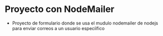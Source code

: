 # Proyecto con NodeMailer

- Proyecto de formulario donde se usa el mudulo nodemailer de nodejs para enviar correos a un usuario especíifico
